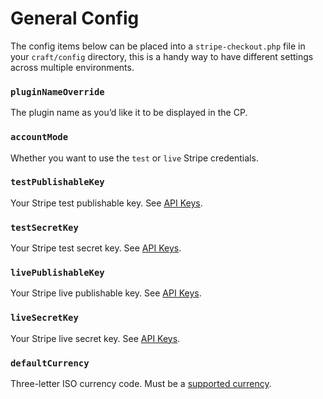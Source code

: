 # General Config

The config items below can be placed into a `stripe-checkout.php` file in your `craft/config` directory, this is a handy way to have different settings across multiple environments.

### `pluginNameOverride`

The plugin name as you’d like it to be displayed in the CP.

### `accountMode`

Whether you want to use the `test` or `live` Stripe credentials.

### `testPublishableKey`

Your Stripe test publishable key. See [API Keys](https://stripe.com/docs/keys).

### `testSecretKey`

Your Stripe test secret key. See [API Keys](https://stripe.com/docs/keys).

### `livePublishableKey`

Your Stripe live publishable key. See [API Keys](https://stripe.com/docs/keys).

### `liveSecretKey`

Your Stripe live secret key. See [API Keys](https://stripe.com/docs/keys).

### `defaultCurrency`

Three-letter ISO currency code. Must be a [supported currency](https://stripe.com/docs/currencies).
